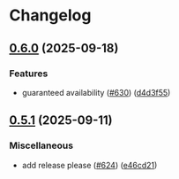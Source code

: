 # Changelog

## [0.6.0](https://github.com/langwatch/langwatch/compare/typescript-sdk@v0.5.1...typescript-sdk@v0.6.0) (2025-09-18)


### Features

* guaranteed availability ([#630](https://github.com/langwatch/langwatch/issues/630)) ([d4d3f55](https://github.com/langwatch/langwatch/commit/d4d3f553daaeaba1d3576141f40fc182ef2b21bf))

## [0.5.1](https://github.com/langwatch/langwatch/compare/typescript-sdk@0.5.0...typescript-sdk@v0.5.1) (2025-09-11)


### Miscellaneous

* add release please ([#624](https://github.com/langwatch/langwatch/issues/624)) ([e46cd21](https://github.com/langwatch/langwatch/commit/e46cd210e09c5dde95f030c3f92014f882272944))
